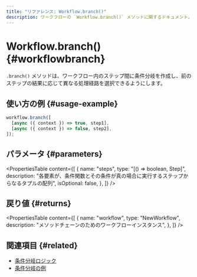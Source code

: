 ```yaml
---
title: "リファレンス: Workflow.branch()"
description: ワークフローの `Workflow.branch()` メソッドに関するドキュメント。ステップ間に条件分岐を作成します。
---
```


# Workflow.branch() \{#workflowbranch\}

`.branch()` メソッドは、ワークフロー内のステップ間に条件分岐を作成し、前のステップの結果に応じて異なる処理経路を選択できるようにします。

## 使い方の例 \{#usage-example\}

```typescript copy
workflow.branch([
  [async ({ context }) => true, step1],
  [async ({ context }) => false, step2],
]);
```

## パラメータ \{#parameters\}

<PropertiesTable
  content={[
{
name: "steps",
type: "[() => boolean, Step]",
description:
"各要素が、条件関数とその条件が真の場合に実行するステップからなるタプルの配列",
isOptional: false,
},
]}
/>

## 戻り値 \{#returns\}

<PropertiesTable
  content={[
{
name: "workflow",
type: "NewWorkflow",
description: "メソッドチェーンのためのワークフローインスタンス",
},
]}
/>

## 関連項目 \{#related\}

* [条件分岐ロジック](/docs/workflows/control-flow#conditional-logic-with-branch)
* [条件分岐の例](/docs/examples/workflows/conditional-branching)